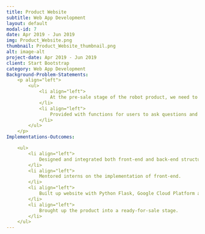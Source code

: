 ```yaml
---
title: Product Website
subtitle: Web App Development
layout: default
modal-id: 7
date: Apr 2019 - Jun 2019
img: Product_Website.png
thumbnail: Product_Website_thumbnail.png
alt: image-alt
project-date: Apr 2019 - Jun 2019
client: Start Bootstrap
category: Web App Development
Background-Problem-Statements: 
    <p align="left">
        <ul>
            <li align="left">
                At the pre-sale stage of the robot product, we need to build up a website to illustrate the product descriptions, functions and user manuals for users to better understand with the robot.
            </li>
            <li align="left">
                Provided with functions for users to ask questions and get answers related to the product on the website.
            </li>
        </ul>
    </p>
Implementations-Outcomes:

    <ul>
        <li align="left">
            Designed and integrated both front-end and back-end structure according to use cases.
        </li>
        <li align="left">
            Mentored interns on the implementation of front-end.
        </li>
        <li align="left">
            Built up website with Python Flask, Google Cloud Platform and ElasticSearch and refined the backend flow with unit tests.
        </li>
        <li align="left">
            Brought up the product into a ready-for-sale stage.
        </li>
    </ul>
---
```

